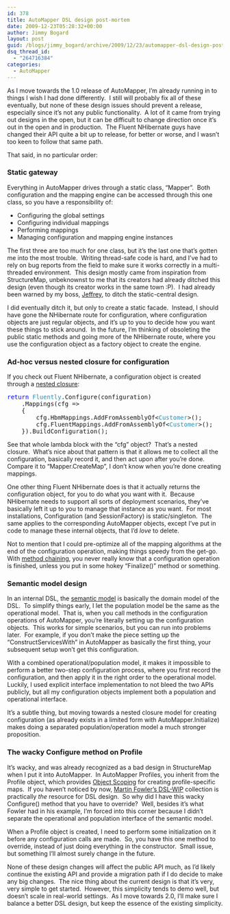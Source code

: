 ```yaml
---
id: 378
title: AutoMapper DSL design post-mortem
date: 2009-12-23T05:28:32+00:00
author: Jimmy Bogard
layout: post
guid: /blogs/jimmy_bogard/archive/2009/12/23/automapper-dsl-design-post-mortem.aspx
dsq_thread_id:
  - "264716384"
categories:
  - AutoMapper
---
```

As I move towards the 1.0 release of AutoMapper, I’m already running in to things I wish I had done differently.&#160; I still will probably fix all of these eventually, but none of these design issues should prevent a release, especially since it’s not any public functionality.&#160; A lot of it came from trying out designs in the open, but it can be difficult to change direction once it’s out in the open and in production.&#160; The Fluent NHibernate guys have changed their API quite a bit up to release, for better or worse, and I wasn’t too keen to follow that same path.

That said, in no particular order:

### Static gateway

Everything in AutoMapper drives through a static class, “Mapper”.&#160; Both configuration and the mapping engine can be accessed through this one class, so you have a responsibility of:

  * Configuring the global settings
  * Configuring individual mappings
  * Performing mappings
  * Managing configuration and mapping engine instances

The first three are too much for one class, but it’s the last one that’s gotten me into the most trouble.&#160; Writing thread-safe code is hard, and I’ve had to rely on bug reports from the field to make sure it works correctly in a multi-threaded environment.&#160; This design mostly came from inspiration from StructureMap, unbeknownst to me that its creators had already ditched this design (even though its creator works in the same town :P).&#160; I had already been warned by my boss, [Jeffrey](http://jeffreypalermo.com/), to ditch the static-central design.

I did eventually ditch it, but only to create a static facade.&#160; Instead, I should have gone the NHibernate route for configuration, where configuration objects are just regular objects, and it’s up to you to decide how you want these things to stick around.&#160; In the future, I’m thinking of obsoleting the public static methods and going more of the NHibernate route, where you use the configuration object as a factory object to create the engine.

### Ad-hoc versus nested closure for configuration

If you check out Fluent NHibernate, a configuration object is created through a [nested closure](http://www.martinfowler.com/dslwip/NestedClosure.html):

<pre><span style="color: blue">return </span><span style="color: #2b91af">Fluently</span>.Configure(configuration)
    .Mappings(cfg =&gt;
    {
        cfg.HbmMappings.AddFromAssemblyOf&lt;<span style="color: #2b91af">Customer</span>&gt;();
        cfg.FluentMappings.AddFromAssemblyOf&lt;<span style="color: #2b91af">Customer</span>&gt;();
    }).BuildConfiguration();</pre>

[](http://11011.net/software/vspaste)

See that whole lambda block with the “cfg” object?&#160; That’s a nested closure.&#160; What’s nice about that pattern is that it allows me to collect all the configuration, basically record it, and then act upon after you’re done.&#160; Compare it to “Mapper.CreateMap”, I don’t know when you’re done creating mappings.

One other thing Fluent NHibernate does is that it actually returns the configuration object, for you to do what you want with it.&#160; Because NHibernate needs to support all sorts of deployment scenarios, they’ve basically left it up to you to manage that instance as you want.&#160; For most installations, Configuration (and SessionFactory) is static/singleton.&#160; The same applies to the corresponding AutoMapper objects, except I’ve put in code to manage these internal objects, that I’d _love_ to delete.

Not to mention that I could pre-optimize all of the mapping algorithms at the end of the configuration operation, making things speedy from the get-go.&#160; With [method chaining](http://martinfowler.com/dslwip/MethodChaining.html), you never really know that a configuration operation is finished, unless you put in some hokey “Finalize()” method or something.

### Semantic model design

In an internal DSL, the [semantic model](http://martinfowler.com/dslwip/SemanticModel.html) is basically the domain model of the DSL.&#160; To simplify things early, I let the population model be the same as the operational model.&#160; That is, when you call methods in the configuration operations of AutoMapper, you’re literally setting up the configuration objects.&#160; This works for simple scenarios, but you can run into problems later.&#160; For example, if you don’t make the piece setting up the “ConstructServicesWith” in AutoMapper as basically the first thing, your subsequent setup won’t get this configuration.

With a combined operational/population model, it makes it impossible to perform a better two-step configuration process, where you first record the configuration, and then apply it in the right order to the operational model.&#160; Luckily, I used explicit interface implementation to not bleed the two APIs publicly, but all my configuration objects implement both a population and operational interface.

It’s a subtle thing, but moving towards a nested closure model for creating configuration (as already exists in a limited form with AutoMapper.Initialize) makes doing a separated population/operation model a much stronger proposition.

### The wacky Configure method on Profile

It’s wacky, and was already recognized as a bad design in StructureMap when I put it into AutoMapper.&#160; In AutoMapper Profiles, you inherit from the Profile object, which provides [Object Scoping](http://martinfowler.com/dslwip/ObjectScoping.html) for creating profile-specific maps.&#160; If you haven’t noticed by now, [Martin Fowler’s DSL-WIP](http://martinfowler.com/dslwip/index.html) collection is practically _the_ resource for DSL design.&#160; So why did I have this wacky Configure() method that you have to override?&#160; Well, besides it’s what Fowler had in his example, I’m forced into this corner because I didn’t separate the operational and population interface of the semantic model.

When a Profile object is created, I need to perform some initialization on it before any configuration calls are made.&#160; So, you have this one method to override, instead of just doing everything in the constructor.&#160; Small issue, but something I’ll almost surely change in the future.

None of these design changes will affect the public API much, as I’d likely continue the existing API and provide a migration path if I do decide to make any big changes.&#160; The nice thing about the current design is that it’s very, very simple to get started.&#160; However, this simplicity tends to demo well, but doesn’t scale in real-world settings.&#160; As I move towards 2.0, I’ll make sure I balance a better DSL design, but keep the essence of the existing simplicity.
